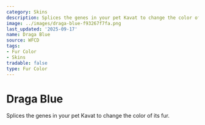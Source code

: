 ```yaml
---
category: Skins
description: Splices the genes in your pet Kavat to change the color of its fur.
image: ../images/draga-blue-f93267f7fa.png
last_updated: '2025-09-17'
name: Draga Blue
source: WFCD
tags:
- Fur Color
- Skins
tradable: false
type: Fur Color
---
```


# Draga Blue

Splices the genes in your pet Kavat to change the color of its fur.

